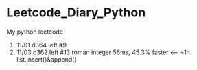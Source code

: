 # Leetcode_Diary_Python
My python leetcode


1. 11/01 d364 left #9  
2. 11/03 d362 left #13 roman integer 56ms, 45.3% faster <-- ~1h list.insert()&append()
